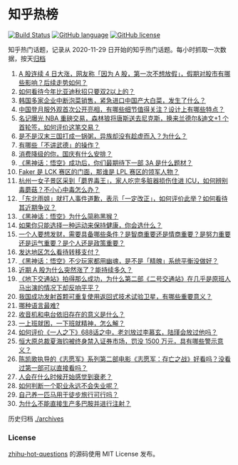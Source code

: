 # 知乎热榜
[![Build Status](https://github.com/ToWeLong/zhihu-hot-questions/workflows/CI/badge.svg)](https://github.com/ToWeLong/zhihu-hot-questions/actions)
[![GitHub language](https://img.shields.io/badge/language-golang-orange.svg)](https://golang.org/)
[![GitHub license](https://img.shields.io/github/license/ToWeLong/zhihu-hot-questions)](https://github.com/ToWeLong/zhihu-hot-questions/blob/main/LICENSE)

知乎热门话题，记录从 2020-11-29 日开始的知乎热门话题。每小时抓取一次数据，按天[归档](./archives)

<!-- BEGIN -->

1. [A 股连续 4 日大涨，网友称「因为 A 股，第一次不想放假」，假期对股市有哪些影响？后续走势如何？](https://www.zhihu.com/question/675715602)
1. [如何看待今年比亚迪秋招只要双2以上的？](https://www.zhihu.com/question/666853816)
1. [韩国多家企业中断泡菜销售，紧急进口中国产大白菜，发生了什么？](https://www.zhihu.com/question/668271679)
1. [中国登月服外观首次公开亮相，有哪些细节值得关注？设计上有哪些特点？](https://www.zhihu.com/question/675946447)
1. [名记曝光 NBA 重磅交易，森林狼将唐斯送去尼克斯，换来兰德尔&迪文+1 个首轮签，如何评价这笔交易？](https://www.zhihu.com/question/676316150)
1. [是不是汉末三国打成一锅粥，异族却没有趁虚而入？为什么？](https://www.zhihu.com/question/419161243)
1. [有哪些「不讲武德」的操作？](https://www.zhihu.com/question/432866470)
1. [消费降级的你，国庆有什么安排？](https://www.zhihu.com/question/667683763)
1. [《黑神话：悟空》成功后，你们最期待下一部 3A 是什么题材？](https://www.zhihu.com/question/664868918)
1. [Faker 是 LCK 赛区的门面，那谁是 LPL 赛区的领军人物？](https://www.zhihu.com/question/659283047)
1. [杭州一女子景区采到「蘑界毒王」，家人吃完多脏器损伤住进 ICU，如何辨别毒蘑菇？不小心中毒怎么办？](https://www.zhihu.com/question/672017435)
1. [「东北雨姐」就打人事件道歉，表示「一定改正」，如何评价此举？如何看待其近期争议？](https://www.zhihu.com/question/668579099)
1. [《黑神话：悟空》为什么简称黑猴？](https://www.zhihu.com/question/668045081)
1. [如果你只能选择一种运动来保持健康，你会选什么？](https://www.zhihu.com/question/666757359)
1. [一个人要想发财，需要具备哪些条件？是智商重要还是情商重要？是努力重要还是运气重要？是个人还是政策重要？](https://www.zhihu.com/question/670667976)
1. [发达地区怎么看待转移支付？](https://www.zhihu.com/question/663968113)
1. [《黑神话：悟空》不少玩家都用幽魂，是不是「精魄」系统平衡没做好？](https://www.zhihu.com/question/665496852)
1. [近期 A 股为什么突然涨了？能持续多久？](https://www.zhihu.com/question/670424745)
1. [《地下交通站》拍得那么成功，为什么第二部《二号交通站》在几乎是原班人马出演的情况下却反响平平？](https://www.zhihu.com/question/558247060)
1. [我国成功发射首颗可重复使用返回式技术试验卫星，有哪些重要意义？](https://www.zhihu.com/question/672823074)
1. [哪种语言最难?](https://www.zhihu.com/question/652845471)
1. [收音机和电台依旧存在的意义是什么？](https://www.zhihu.com/question/23293622)
1. [一上班就困，一下班就精神，怎么解？](https://www.zhihu.com/question/673609423)
1. [如何评价《一人之下》688话之中，老刘放过李慕玄，陆瑾会放过他吗？](https://www.zhihu.com/question/670008381)
1. [恒大原总裁夏海钧被终身禁入证券市场，罚没 1500 万元，具有哪些警示意义？](https://www.zhihu.com/question/668219358)
1. [陈凯歌执导的《志愿军》系列第二部电影《志愿军：存亡之战》好看吗？没看过第一部可以直接看吗？](https://www.zhihu.com/question/671392401)
1. [人会在什么时候开始感觉到衰老？](https://www.zhihu.com/question/21918843)
1. [如何判断一个职业永远不会失业呢？](https://www.zhihu.com/question/668116833)
1. [自己养一匹马用于徒步旅行可行吗？](https://www.zhihu.com/question/668225238)
1. [为什么不能直接生产多巴胺并进行注射？](https://www.zhihu.com/question/668076563)

<!-- END -->

历史归档 [./archives](./archives)


### License
[zhihu-hot-questions](https://github.com/towelong/zhihu-hot-questions) 的源码使用 MIT License 发布。